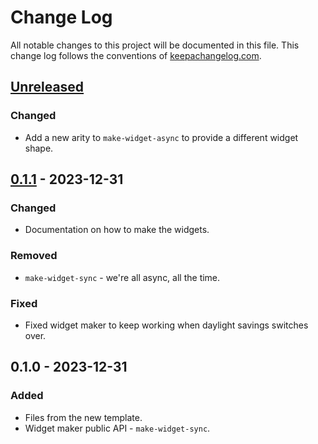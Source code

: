 # Change Log
All notable changes to this project will be documented in this file. This change log follows the conventions of [keepachangelog.com](http://keepachangelog.com/).

## [Unreleased]
### Changed
- Add a new arity to `make-widget-async` to provide a different widget shape.

## [0.1.1] - 2023-12-31
### Changed
- Documentation on how to make the widgets.

### Removed
- `make-widget-sync` - we're all async, all the time.

### Fixed
- Fixed widget maker to keep working when daylight savings switches over.

## 0.1.0 - 2023-12-31
### Added
- Files from the new template.
- Widget maker public API - `make-widget-sync`.

[Unreleased]: https://github.com/canvaholic/canvaholic/compare/0.1.1...HEAD
[0.1.1]: https://github.com/canvaholic/canvaholic/compare/0.1.0...0.1.1
